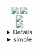 <div align='center'>
  <img src="https://capsule-render.vercel.app/api?type=Waving&color=auto&height=200&section=header&text=BaeJoonSoo&fontSize=50&fontAlign=80&fontAlignY=30&animation=twinkling&desc=FrontEnd%20Developer&descAlign=85&descAlignY=50&fontColor=FFFFFF"/>
  
  <img src="https://github-readme-stats.vercel.app/api?username=baejoonsoo&show_icons=true&include_all_commits=true&theme=material-palenight"/>
  <br>
  <img src="https://github-readme-stats.vercel.app/api/top-langs/?username=baejoonsoo&hide=r,jupyter%20notebook,c%23&count_private=true&langs_count=10&theme=material-palenight"/> 
  <br>
    <img src="https://hits.seeyoufarm.com/api/count/incr/badge.svg?url=https%3A%2F%2Fgithub.com%2Fbaejoonsoo&count_bg=%23FF90CD&title_bg=%23ECEAEA&icon=instacart.svg&icon_color=%23FFBA56&title=visitors&edge_flat=false"/>
 
  <details>
    <summary>Details</summary>
    
  # Who am I?
    
  대덕소프트웨어마이스터고등학교에 7기로 재학 중인 1학년입니다. <br/>
  reactJS로 front-end를 공부하고 있으며 typeScript에도 관심을 가지고 조금씩 배워나가는 중입니다.
    
  
  # Language
    
  C/C++은 알고리즘 문제를 해결할 때 주로 사용하고 있습니다.
    
  <br/>
    
  javaScript와 HTML,CSS은 front-end 개발에 사용하고 있으며 <br/>
  style은 styled-component를 이용해 적용하고 있습니다.
    
  <br/>
    
  최근 typeScript에 관심을 가졌고 이를 공부해 보고 있습니다
  
  # Framwork & Platform & Library
  
  현재 react를 사용하고 있으며 <br/>
  npm보다는 yarn을 주로 이용하고 있습니다
  
   # Tool
    
  visual studio는 ubuntu 사용 이전 C/C++ 코드 작성을 위해 사용하였으며 현재는 잘 사용하지 않고 있습니다.
    
  <br/>
    
  vim 또한 사용하긴 하나 주로 visual studio code를 이용하고 있습니다.
    
  <br/>
    
  협업을 위해 Notion과 slack를 사용하고 있습니다.
     
  # Operating System
    
  2021년 초에는 windows 환경에서 개발을 하였으나 <br/>
  현재는 모든 프로그래밍은 UBUNTU 환경에서 개발을 이어나가고 있습니다
    
  </details>
  
  <details>
    <summary>simple</summary>
  
  ## Language
  ![C](https://img.shields.io/badge/c-%2300599C.svg?style=for-the-badge&logo=c&logoColor=white)
  ![C++](https://img.shields.io/badge/c++-%2300599C.svg?style=for-the-badge&logo=c%2B%2B&logoColor=white)
  ![JavaScript](https://img.shields.io/badge/javascript-%23323330.svg?style=for-the-badge&logo=javascript&logoColor=%23F7DF1E)
  ![HTML5](https://img.shields.io/badge/html5-%23E34F26.svg?style=for-the-badge&logo=html5&logoColor=white)
  ![CSS3](https://img.shields.io/badge/css3-%231572B6.svg?style=for-the-badge&logo=css3&logoColor=white)

  ## Framwork & Platform & Library
  ![React](https://img.shields.io/badge/react-%2320232a.svg?style=for-the-badge&logo=react&logoColor=%2361DAFB)
  ![YARN](https://img.shields.io/badge/yarn-%23000000.svg?style=for-the-badge&logo=yarn&logoColor=white)

  ## Tool
  ![Visual Studio Code](https://img.shields.io/badge/Visual%20Studio%20Code-0078d7.svg?style=for-the-badge&logo=visual-studio-code&logoColor=white)
  ![Vim](https://img.shields.io/badge/VIM-%2311AB00.svg?style=for-the-badge&logo=vim&logoColor=white)
  ![Visual Studio](https://img.shields.io/badge/Visual%20Studio-5C2D91.svg?style=for-the-badge&logo=visual-studio&logoColor=white)
  <br>
  ![Git](https://img.shields.io/badge/git-%23F05033.svg?style=for-the-badge&logo=git&logoColor=white)
  ![GitHub](https://img.shields.io/badge/github-%23121011.svg?style=for-the-badge&logo=github&logoColor=white)
  <br>
  ![Notion](https://img.shields.io/badge/Notion-%23000000.svg?style=for-the-badge&logo=notion&logoColor=white)
  ![slack](https://img.shields.io/badge/slack-4A154B.svg?style=for-the-badge&logo=slack&logoColor=white)
  ![ESLint](https://img.shields.io/badge/ESLint-4B3263?style=for-the-badge&logo=eslint&logoColor=white)

  ## Operating System
  ![Ubuntu](https://img.shields.io/badge/Ubuntu-E95420?style=for-the-badge&logo=ubuntu&logoColor=white)
  ![Windows](https://img.shields.io/badge/Windows-0078D6?style=for-the-badge&logo=windows&logoColor=white)
  </details>
</div>
